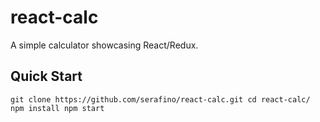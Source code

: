 # react-calc

A simple calculator showcasing React/Redux.

## Quick Start

``
    git clone https://github.com/serafino/react-calc.git
    cd react-calc/
    npm install
    npm start
``
